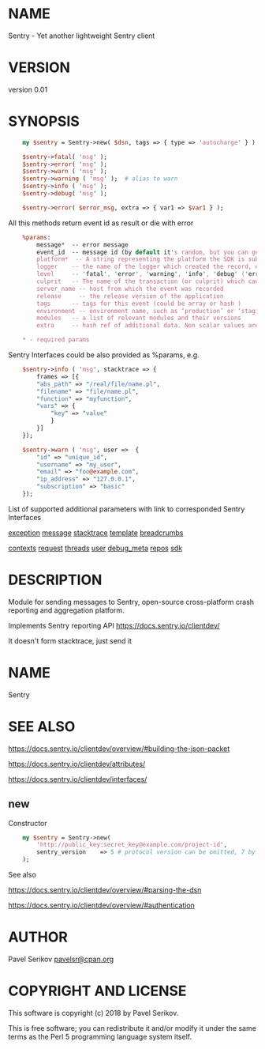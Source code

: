 # NAME

Sentry - Yet another lightweight Sentry client

# VERSION

version 0.01

# SYNOPSIS

```perl
    my $sentry = Sentry->new( $dsn, tags => { type => 'autocharge' } );

    $sentry->fatal( 'msg' );
    $sentry->error( 'msg' );
    $sentry->warn ( 'msg' );
    $sentry->warning ( 'msg' );  # alias to warn
    $sentry->info ( 'msg' );
    $sentry->debug( 'msg' );

    $sentry->error( $error_msg, extra => { var1 => $var1 } );
```

All this methods return event id as result or die with error

```perl
    %params:
        message*  -- error message
        event_id  -- message id (by default it's random, but you can generate it manually on client side)
        platform*  -- A string representing the platform the SDK is submitting from. E.g. 'python', 'perl by default'
        logger    -- the name of the logger which created the record, e.g 'sentry.errors'
        level     -- 'fatal', 'error', 'warning', 'info', 'debug' ('error' by default)
        culprit   -- The name of the transaction (or culprit) which caused this exception. For example, in a web app, this might be the route name: /welcome/
        server_name -- host from which the event was recorded
        release     -- the release version of the application
        tags      -- tags for this event (could be array or hash )
        environment -- environment name, such as ‘production’ or ‘staging’.
        modules   -- a list of relevant modules and their versions
        extra     -- hash ref of additional data. Non scalar values are Dumperized forcely

    * - required params
```

Sentry Interfaces could be also provided as %params, e.g.

```perl
    $sentry->info ( 'msg', stacktrace => {
        frames => [{
        "abs_path" => "/real/file/name.pl",
        "filename" => "file/name.pl",
        "function" => "myfunction",
        "vars" => {
            "key" => "value"
            }
        }]
    });

    $sentry->warn ( 'msg', user =>  {
        "id" => "unique_id",
        "username" => "my_user",
        "email" => "foo@example.com",
        "ip_address" => "127.0.0.1",
        "subscription" => "basic"
    });
```

List of supported additional parameters with link to corresponded Sentry Interfaces

[exception](https://docs.sentry.io/clientdev/interfaces/exception/)
[message](https://docs.sentry.io/clientdev/interfaces/message/)
[stacktrace](https://docs.sentry.io/clientdev/interfaces/stacktrace/)
[template](https://docs.sentry.io/clientdev/interfaces/template/)
[breadcrumbs](https://docs.sentry.io/clientdev/interfaces/breadcrumbs/)

[contexts](https://docs.sentry.io/clientdev/interfaces/contexts/)
[request](https://docs.sentry.io/clientdev/interfaces/request/)
[threads](https://docs.sentry.io/clientdev/interfaces/threads/)
[user](https://docs.sentry.io/clientdev/interfaces/user/)
[debug\_meta](https://docs.sentry.io/clientdev/interfaces/debug/)
[repos](https://docs.sentry.io/clientdev/interfaces/repos/)
[sdk](https://docs.sentry.io/clientdev/interfaces/sdk/)

# DESCRIPTION

Module for sending messages to Sentry, open-source cross-platform crash reporting and aggregation platform.

Implements Sentry reporting API https://docs.sentry.io/clientdev/

It doesn't form stacktrace, just send it

# NAME

Sentry

# SEE ALSO

https://docs.sentry.io/clientdev/overview/#building-the-json-packet

https://docs.sentry.io/clientdev/attributes/

https://docs.sentry.io/clientdev/interfaces/

## new

Constructor

```perl
    my $sentry = Sentry->new(
        'http://public_key:secret_key@example.com/project-id',
        sentry_version    => 5 # protocol version can be omitted, 7 by default
    );
```

See also

https://docs.sentry.io/clientdev/overview/#parsing-the-dsn

https://docs.sentry.io/clientdev/overview/#authentication

# AUTHOR

Pavel Serikov <pavelsr@cpan.org>

# COPYRIGHT AND LICENSE

This software is copyright (c) 2018 by Pavel Serikov.

This is free software; you can redistribute it and/or modify it under
the same terms as the Perl 5 programming language system itself.
